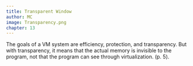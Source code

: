 ```yaml
---
title: Transparent Window
author: MC
image: Transparency.png 
chapter: 13
---
```

The goals of a VM system are efficiency, protection, and transparency. But with transparency, it means that the actual memory is invisible to the program, not that the program can see through virtualization. (p. 5).
